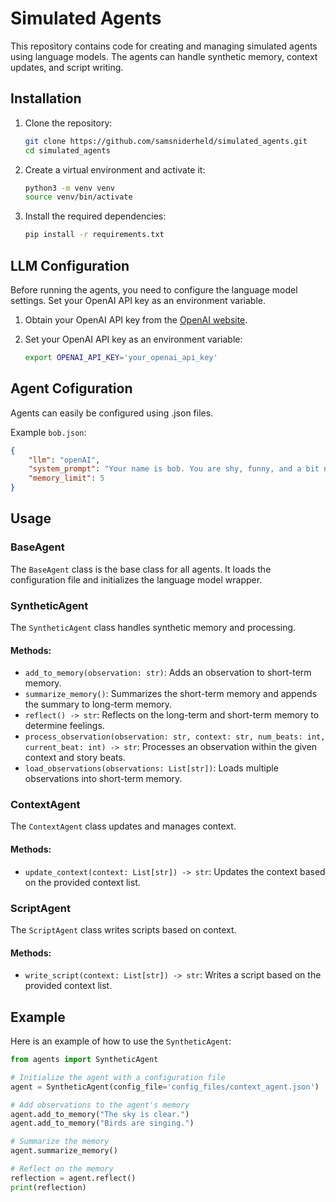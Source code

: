 # Simulated Agents

This repository contains code for creating and managing simulated agents using language models. The agents can handle synthetic memory, context updates, and script writing.

## Installation

1. Clone the repository:
    ```sh
    git clone https://github.com/samsniderheld/simulated_agents.git
    cd simulated_agents
    ```

2. Create a virtual environment and activate it:
    ```sh
    python3 -m venv venv
    source venv/bin/activate
    ```

3. Install the required dependencies:
    ```sh
    pip install -r requirements.txt
    ```

## LLM Configuration

Before running the agents, you need to configure the language model settings. Set your OpenAI API key as an environment variable.

1. Obtain your OpenAI API key from the [OpenAI website](https://beta.openai.com/signup/).

2. Set your OpenAI API key as an environment variable:
    ```sh
    export OPENAI_API_KEY='your_openai_api_key'


## Agent Cofiguration

Agents can easily be configured using .json files.

Example `bob.json`:

```json
{
    "llm": "openAI",
    "system_prompt": "Your name is bob. You are shy, funny, and a bit neurotic.",
    "memory_limit": 5
}
```

## Usage

### BaseAgent
The `BaseAgent` class is the base class for all agents. It loads the configuration file and initializes the language model wrapper.

### SyntheticAgent
The `SyntheticAgent` class handles synthetic memory and processing.

#### Methods:
- `add_to_memory(observation: str)`: Adds an observation to short-term memory.
- `summarize_memory()`: Summarizes the short-term memory and appends the summary to long-term memory.
- `reflect() -> str`: Reflects on the long-term and short-term memory to determine feelings.
- `process_observation(observation: str, context: str, num_beats: int, current_beat: int) -> str`: Processes an observation within the given context and story beats.
- `load_observations(observations: List[str])`: Loads multiple observations into short-term memory.

### ContextAgent
The `ContextAgent` class updates and manages context.

#### Methods:
- `update_context(context: List[str]) -> str`: Updates the context based on the provided context list.

### ScriptAgent
The `ScriptAgent` class writes scripts based on context.

#### Methods:
- `write_script(context: List[str]) -> str`: Writes a script based on the provided context list.

## Example

Here is an example of how to use the `SyntheticAgent`:

```python
from agents import SyntheticAgent

# Initialize the agent with a configuration file
agent = SyntheticAgent(config_file='config_files/context_agent.json')

# Add observations to the agent's memory
agent.add_to_memory("The sky is clear.")
agent.add_to_memory("Birds are singing.")

# Summarize the memory
agent.summarize_memory()

# Reflect on the memory
reflection = agent.reflect()
print(reflection)
```

